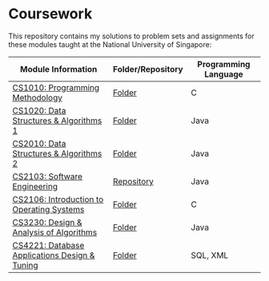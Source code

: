 # Coursework
This repository contains my solutions to problem sets and assignments for these modules taught at the National University of Singapore:

Module Information | Folder/Repository | Programming Language
------------------ | ----------------- | --------------------
[CS1010: Programming Methodology](https://nusmods.com/modules/CS1010/programming-methodology) | [Folder](https://github.com/Sheikh-Umar/programming-coursework/tree/master/cs1010) | C
[CS1020: Data Structures & Algorithms 1](https://nusmods.com/modules/CS1020/data-structures-and-algorithms-i) | [Folder](https://github.com/Sheikh-Umar/programming-coursework/tree/master/cs1020) |  Java
[CS2010: Data Structures & Algorithms 2](https://nusmods.com/archive/CS2010/2016-2017/data-structures-and-algorithms-ii) | [Folder](https://github.com/Sheikh-Umar/programming-coursework/tree/master/cs2010) | Java
[CS2103: Software Engineering](https://nusmods.com/modules/CS2103/software-engineering)  |  [Repository](https://github.com/Sheikh-Umar/cs2103) | Java
[CS2106: Introduction to Operating Systems](https://nusmods.com/modules/CS2106/introduction-to-operating-systems) | [Folder](https://github.com/Sheikh-Umar/programming-coursework/tree/master/cs2106) | C
[CS3230: Design & Analysis of Algorithms](https://nusmods.com/modules/CS3230/design-and-analysis-of-algorithms) | [Folder](https://github.com/Sheikh-Umar/programming-coursework/tree/master/cs3230) | Java
[CS4221: Database Applications Design & Tuning](https://nusmods.com/courses/CS4221/database-applications-design-and-tuning) | [Folder](https://github.com/Sheikh-Umar/programming-coursework/tree/master/cs4221) | SQL, XML
